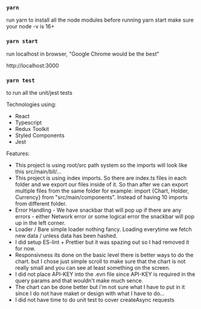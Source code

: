 ### `yarn`

run yarn to install all the node modules before running yarn start make sure your node -v is 16+

### `yarn start`

run localhost in browser, "Google Chrome would be the best" 

http://localhost:3000


### `yarn test`

to run all the unit/jest tests

Technologies using:

- React
- Typescript 
- Redux Toolkit
- Styled Components
- Jest

Features: 

- This project is using root/src path system so the imports will look like this src/main/bll/...
- This project is using index imports. So there are index.ts files in each folder and we export our files inside of it. So than after we can export multiple    files from the same folder for example: import {Chart, Holder, Currency} from "src/main/components". Instead of having 10 imports from different folder.
- Error Handling - We have snackbar that will pop up if there are any errors - either Network error or some logical error the snackbar will pop up in the left corner.
- Loader / Bare simple loader nothing fancy. Loading everytime we fetch new data / unless data has been hashed.
- I did setup ES-lint + Prettier but it was spazing out so I had removed it for now.
- Responsivness its done on the basic level there is better ways to do the chart. but I chose just simple scroll to make sure that the chart is not really small and you can see at least something on the screen.
- I did not place API-KEY into the .evn file since API-KEY is required in the query params and that wouldn't make much sence.
- The chart can be done better but i'm not sure what I have to put in it since I do not have maket or design with what I have to do...
- I did not have time to do unit test to cover createAsync requests